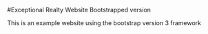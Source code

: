 #Exceptional Realty Website Bootstrapped version

This is an example website using the bootstrap version 3 framework